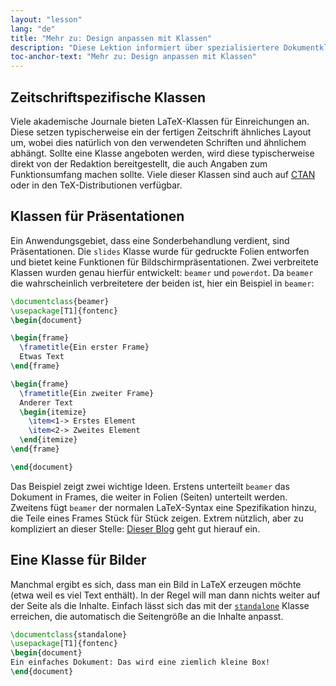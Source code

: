 ```yaml
---
layout: "lesson"
lang: "de"
title: "Mehr zu: Design anpassen mit Klassen"
description: "Diese Lektion informiert über spezialisiertere Dokumentklassen für LaTeX."
toc-anchor-text: "Mehr zu: Design anpassen mit Klassen"
---
```


## Zeitschriftspezifische Klassen

Viele akademische Journale bieten LaTeX-Klassen für Einreichungen an. Diese
setzen typischerweise ein der fertigen Zeitschrift ähnliches Layout um, wobei
dies natürlich von den verwendeten Schriften und ähnlichem abhängt. Sollte eine
Klasse angeboten werden, wird diese typischerweise direkt von der Redaktion
bereitgestellt, die auch Angaben zum Funktionsumfang machen sollte. Viele dieser
Klassen sind auch auf [CTAN](https://ctan.org) oder in den TeX-Distributionen
verfügbar.

## Klassen für Präsentationen

Ein Anwendungsgebiet, dass eine Sonderbehandlung verdient, sind Präsentationen.
Die `slides` Klasse wurde für gedruckte Folien entworfen und bietet keine
Funktionen für Bildschirmpräsentationen. Zwei verbreitete Klassen wurden genau
hierfür entwickelt: `beamer` und `powerdot`. Da `beamer` die wahrscheinlich
verbreitetere der beiden ist, hier ein Beispiel in `beamer`:

```latex
\documentclass{beamer}
\usepackage[T1]{fontenc}
\begin{document}

\begin{frame}
  \frametitle{Ein erster Frame}
  Etwas Text
\end{frame}

\begin{frame}
  \frametitle{Ein zweiter Frame}
  Anderer Text
  \begin{itemize}
    \item<1-> Erstes Element
    \item<2-> Zweites Element
  \end{itemize}
\end{frame}

\end{document}
```

Das Beispiel zeigt zwei wichtige Ideen. Erstens unterteilt `beamer` das Dokument
in Frames, die weiter in Folien (Seiten) unterteilt werden. Zweitens fügt
`beamer` der normalen LaTeX-Syntax eine Spezifikation hinzu, die Teile eines
Frames Stück für Stück zeigen. Extrem nützlich, aber zu kompliziert an dieser
Stelle: [Dieser Blog](https://www.texdev.net/2014/01/17/the-beamer-slide-overlay-concept/) geht gut hierauf ein.

## Eine Klasse für Bilder

Manchmal ergibt es sich, dass man ein Bild in LaTeX erzeugen möchte (etwa weil
es viel Text enthält). In der Regel will man dann nichts weiter auf der Seite
als die Inhalte. Einfach lässt sich das mit der [`standalone`](https://ctan.org/pkg/standalone)
Klasse erreichen, die automatisch die Seitengröße an die Inhalte anpasst.

```latex
\documentclass{standalone}
\usepackage[T1]{fontenc}
\begin{document}
Ein einfaches Dokument: Das wird eine ziemlich kleine Box!
\end{document}
```
